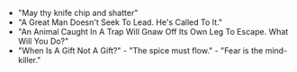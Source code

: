 - "May thy knife chip and shatter"
- "A Great Man Doesn't Seek To Lead. He's Called To It."
- "An Animal Caught In A Trap Will Gnaw Off Its Own Leg To Escape. What Will You Do?"
- "When Is A Gift Not A Gift?"                                                                                                               - "The spice must flow."                                                                                                                     - "Fear is the mind-killer."
